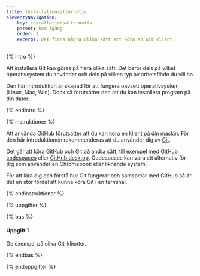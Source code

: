 ```yaml
---
title: Installationsalternativ
eleventyNavigation:
    key: installationsalternativ
    parent: kom igång
    order: 1
    excerpt: Det finns några olika sätt att köra en Git klient.
---
```


{% intro %}

Att installera Git kan göras på flera olika sätt. Det beror dels på vilket operativsystem du använder och dels på vilken typ av arbetsflöde du vill ha.

Den här introduktion är skapad för att fungera oavsett operativsystem (Linux, Mac, Win). Dock så förutsätter den att du kan installera program på din dator.

{% endintro %}

{% instruktioner %}

Att använda GitHub förutsätter att du kan köra en klient på din maskin. För den här introduktionen rekommenderas att du använder dig av [Git](https://git-scm.com/downloads). 

Det går att köra GitHub och Git på andra sätt, till exempel med [GitHub codespaces](https://github.com/codespaces) eller [GitHub desktop](https://desktop.github.com/). Codespaces kan vara ett alternativ för dig som använder en Chromebook eller liknande system.

För att lära dig och förstå hur Git fungerar och samspelar med GitHub så är det en stor fördel att kunna köra Git i en terminal.

{% endinstruktioner %}

{% uppgifter %}

{% bas %}

#### Uppgift 1

Ge exempel på olika Git-klienter.

{% endbas %}

{% enduppgifter %}